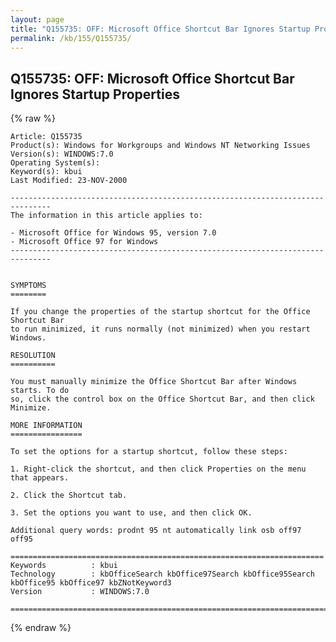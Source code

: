 ```yaml
---
layout: page
title: "Q155735: OFF: Microsoft Office Shortcut Bar Ignores Startup Properties"
permalink: /kb/155/Q155735/
---
```


## Q155735: OFF: Microsoft Office Shortcut Bar Ignores Startup Properties

{% raw %}

	Article: Q155735
	Product(s): Windows for Workgroups and Windows NT Networking Issues
	Version(s): WINDOWS:7.0
	Operating System(s): 
	Keyword(s): kbui
	Last Modified: 23-NOV-2000
	
	-------------------------------------------------------------------------------
	The information in this article applies to:
	
	- Microsoft Office for Windows 95, version 7.0 
	- Microsoft Office 97 for Windows 
	-------------------------------------------------------------------------------
	
	
	SYMPTOMS
	========
	
	If you change the properties of the startup shortcut for the Office Shortcut Bar
	to run minimized, it runs normally (not minimized) when you restart Windows.
	
	RESOLUTION
	==========
	
	You must manually minimize the Office Shortcut Bar after Windows starts. To do
	so, click the control box on the Office Shortcut Bar, and then click Minimize.
	
	MORE INFORMATION
	================
	
	To set the options for a startup shortcut, follow these steps:
	
	1. Right-click the shortcut, and then click Properties on the menu that appears.
	
	2. Click the Shortcut tab.
	
	3. Set the options you want to use, and then click OK.
	
	Additional query words: prodnt 95 nt automatically link osb off97 off95
	
	======================================================================
	Keywords          : kbui 
	Technology        : kbOfficeSearch kbOffice97Search kbOffice95Search kbOffice95 kbOffice97 kbZNotKeyword3
	Version           : WINDOWS:7.0
	
	=============================================================================
	

{% endraw %}
